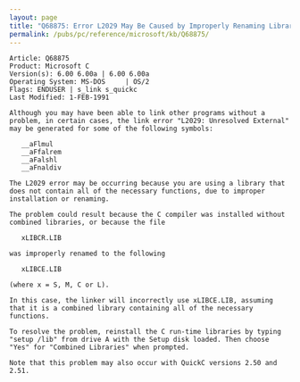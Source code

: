 ```yaml
---
layout: page
title: "Q68875: Error L2029 May Be Caused by Improperly Renaming Libraries"
permalink: /pubs/pc/reference/microsoft/kb/Q68875/
---
```


	Article: Q68875
	Product: Microsoft C
	Version(s): 6.00 6.00a | 6.00 6.00a
	Operating System: MS-DOS     | OS/2
	Flags: ENDUSER | s_link s_quickc
	Last Modified: 1-FEB-1991
	
	Although you may have been able to link other programs without a
	problem, in certain cases, the link error "L2029: Unresolved External"
	may be generated for some of the following symbols:
	
	   __aFlmul
	   __aFfalrem
	   __aFalshl
	   __aFnaldiv
	
	The L2029 error may be occurring because you are using a library that
	does not contain all of the necessary functions, due to improper
	installation or renaming.
	
	The problem could result because the C compiler was installed without
	combined libraries, or because the file
	
	   xLIBCR.LIB
	
	was improperly renamed to the following
	
	   xLIBCE.LIB
	
	(where x = S, M, C or L).
	
	In this case, the linker will incorrectly use xLIBCE.LIB, assuming
	that it is a combined library containing all of the necessary
	functions.
	
	To resolve the problem, reinstall the C run-time libraries by typing
	"setup /lib" from drive A with the Setup disk loaded. Then choose
	"Yes" for "Combined Libraries" when prompted.
	
	Note that this problem may also occur with QuickC versions 2.50 and
	2.51.
